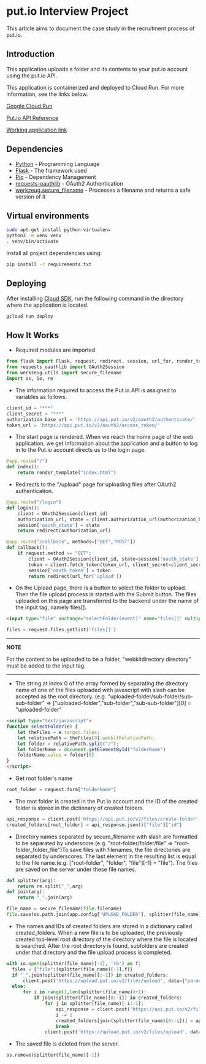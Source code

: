 # put.io Interview Project

This article aims to document the case study in the recruitment process of put.io.

## Introduction
This application uploads a folder and its contents to your put.io account using the put.io API.

This application is containerized and deployed to Cloud Run. For more information, see the links below. 

[Google Cloud Run](https://cloud.google.com/sdk/gcloud/reference/run/deploy)

[Put.io API Reference](https://api.put.io)

[Working application link](https://putio-nh537hdurq-uc.a.run.app/)

## Dependencies

* [Python](https://www.python.org/) - Programming Language
* [Flask](https://flask.palletsprojects.com/) - The framework used
* [Pip](https://pypi.org/project/pip/) - Dependency Management
* [requests-oauthlib](https://pypi.org/project/requests-oauthlib/) - OAuth2 Authentication
* [werkzeug.secure_filename](https://werkzeug.palletsprojects.com/en/2.0.x/utils/#werkzeug.utils.secure_filename) - Processes a filename and returns a safe version of it

## Virtual environments

```bash
sudo apt-get install python-virtualenv
python3 -m venv venv
. venv/bin/activate
```
Install all project dependencies using:

```bash
pip install -r requirements.txt
```

## Deploying

After installing [Cloud SDK](https://cloud.google.com/sdk/docs/install), run the following command in the directory where the application is located.

```bash
gcloud run deploy
```

## How It Works

* Required modules are imported

```python
from flask import Flask, request, redirect, session, url_for, render_template
from requests_oauthlib import OAuth2Session
from werkzeug.utils import secure_filename
import os, io, re
```

* The information required to access the Put.io API is assigned to variables as follows.

```python
client_id = "***"
client_secret = "***"
authorization_base_url = 'https://api.put.io/v2/oauth2/authenticate/'
token_url = 'https://api.put.io/v2/oauth2/access_token/'
```

* The start page is rendered. When we reach the home page of the web application, we get information about the application and a button to log in to the Put.io account directs us to the login page.

```python
@app.route("/")
def index():
    return render_template("index.html")
```

* Redirects to the "/upload" page for uploading files after OAuth2 authentication.

```python
@app.route("/login")
def login():
    client = OAuth2Session(client_id)
    authorization_url, state = client.authorization_url(authorization_base_url)
    session['oauth_state'] = state
    return redirect(authorization_url)

@app.route("/callback", methods=["GET","POST"])
def callback():
    if request.method == "GET":
        client = OAuth2Session(client_id, state=session['oauth_state'], token='***')
        token = client.fetch_token(token_url, client_secret=client_secret, authorization_response=request.url, include_client_id=True)
        session['oauth_token'] = token
        return redirect(url_for('upload'))
```

* On the Upload page, there is a button to select the folder to upload. Then the file upload process is started with the Submit button. The files uploaded on this page are transferred to the backend under the name of the input tag, namely files[].

```html
<input type="file" onchange="selectFolder(event)" name="files[]" multiple="true" autocomplete="off" webkitdirectory directory required>
```

```python
files = request.files.getlist('files[]')
```

---
**NOTE**

For the content to be uploaded to be a folder, "webkitdirectory directory" must be added to the input tag.

---

* The string at index 0 of the array formed by separating the directory name of one of the files uploaded with javascript with slash can be accepted as the root directory. (e.g. "uploaded-folder/sub-folder/sub-sub-folder" => ["uploaded-folder","sub-folder","sub-sub-folder"][0] = "uploaded-folder"

```html
<script type="text/javascript">
function selectFolder(e) {
    let theFiles = e.target.files;
    let relativePath = theFiles[0].webkitRelativePath;
    let folder = relativePath.split("/");
    let folderName = document.getElementById("folderName")
    folderName.value = folder[0]
}
</script>
```
* Get root folder's name
```python
root_folder = request.form["folderName"]
```
* The root folder is created in the Put.io account and the ID of the created folder is stored in the dictionary of created folders.

```python
api_response = client.post('https://api.put.io/v2/files/create-folder',data={"name":root_folder})
created_folders[root_folder] = api_response.json()["file"]["id"]
```

* Directory names separated by secure_filename with slash are formatted to be separated by underscore.(e.g. "root-folder/folder/file" => "root-folder_folder_file")To save files with filenames, the file directories are separated by underscores. The last element in the resulting list is equal to the file name.(e.g. ["root-folder", "folder", "file"][-1] = "file"). The files are saved on the server under these file names.

```python
def splitter(arg):
    return re.split("_",arg)
def join(arg):
    return "_".join(arg)
```

```python
file_name = secure_filename(file.filename)
file.save(os.path.join(app.config['UPLOAD_FOLDER'], splitter(file_name)[-1]))
```

* The names and IDs of created folders are stored in a dictionary called created_folders. When a new file is to be uploaded, the previously created top-level root directory of the directory where the file is located is searched. After the root directory is found, subfolders are created under that directory and the file upload process is completed.

```python
with io.open(splitter(file_name)[-1], 'rb') as f:
  files = {"file":(splitter(file_name)[-1],f)}
  if "_".join(splitter(file_name)[:-1]) in created_folders:
      client.post('https://upload.put.io/v2/files/upload', data={"parent_id":created_folders["_".join(splitter(file_name)[:-1])]}, files=files)
  else:
      for i in range(1,len(splitter(file_name))+1):
          if join(splitter(file_name)[0:-i]) in created_folders:
              for j in splitter(file_name)[-i:-1]:
                  api_response = client.post('https://api.put.io/v2/files/create-folder',data={"name":j,"parent_id":created_folders[join(splitter(file_name)[0:-i])]})
                  i -= 1
                  created_folders[join(splitter(file_name)[0:-i])] = api_response.json()["file"]["id"]
                  break
              client.post('https://upload.put.io/v2/files/upload', data={"parent_id":api_response.json()["file"]["id"]}, files=files)
```
* The saved file is deleted from the server.

```python
os.remove(splitter(file_name)[-1])
```
